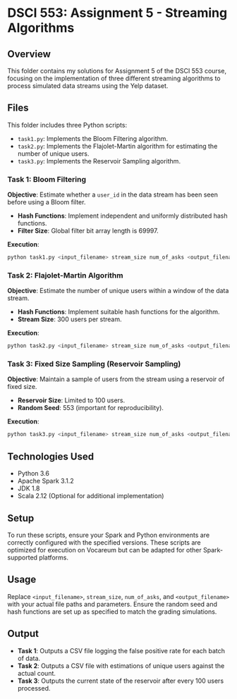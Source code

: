 # DSCI 553: Assignment 5 - Streaming Algorithms

## Overview

This folder contains my solutions for Assignment 5 of the DSCI 553 course, focusing on the implementation of three different streaming algorithms to process simulated data streams using the Yelp dataset.

## Files

This folder includes three Python scripts:

- `task1.py`: Implements the Bloom Filtering algorithm.
- `task2.py`: Implements the Flajolet-Martin algorithm for estimating the number of unique users.
- `task3.py`: Implements the Reservoir Sampling algorithm.

### Task 1: Bloom Filtering

**Objective**: Estimate whether a `user_id` in the data stream has been seen before using a Bloom filter.

- **Hash Functions**: Implement independent and uniformly distributed hash functions.
- **Filter Size**: Global filter bit array length is 69997.

**Execution**:

```bash
python task1.py <input_filename> stream_size num_of_asks <output_filename>
```

### Task 2: Flajolet-Martin Algorithm

**Objective**: Estimate the number of unique users within a window of the data stream.

- **Hash Functions**: Implement suitable hash functions for the algorithm.
- **Stream Size**: 300 users per stream.

**Execution**:

```bash
python task2.py <input_filename> stream_size num_of_asks <output_filename>
```

### Task 3: Fixed Size Sampling (Reservoir Sampling)

**Objective**: Maintain a sample of users from the stream using a reservoir of fixed size.

- **Reservoir Size**: Limited to 100 users.
- **Random Seed**: 553 (important for reproducibility).

**Execution**:

```bash
python task3.py <input_filename> stream_size num_of_asks <output_filename>
```

## Technologies Used

- Python 3.6
- Apache Spark 3.1.2
- JDK 1.8
- Scala 2.12 (Optional for additional implementation)

## Setup

To run these scripts, ensure your Spark and Python environments are correctly configured with the specified versions. These scripts are optimized for execution on Vocareum but can be adapted for other Spark-supported platforms.

## Usage

Replace `<input_filename>`, `stream_size`, `num_of_asks`, and `<output_filename>` with your actual file paths and parameters. Ensure the random seed and hash functions are set up as specified to match the grading simulations.

## Output

- **Task 1**: Outputs a CSV file logging the false positive rate for each batch of data.
- **Task 2**: Outputs a CSV file with estimations of unique users against the actual count.
- **Task 3**: Outputs the current state of the reservoir after every 100 users processed.
